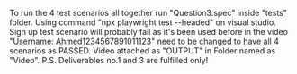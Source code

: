 To run the 4 test scenarios all together run "Question3.spec" inside "tests" folder. Using command "npx playwright test --headed" on visual studio.
Sign up test scenario will probably fail as it's been used before in the video "Username: Ahmed1234567891011123" need to be changed to have all 4 scenarios as PASSED.
Video attached as "OUTPUT" in Folder named as "Video".
P.S. Deliverables no.1 and 3 are fulfilled only!

